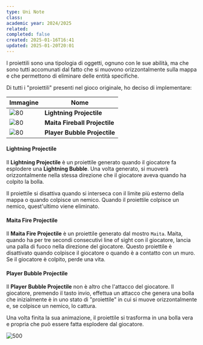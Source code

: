 ```yaml
---
type: Uni Note
class: 
academic year: 2024/2025
related: 
completed: false
created: 2025-01-16T16:41
updated: 2025-01-20T20:01
---
```


I proiettili sono una tipologia di oggetti, ognuno con le sue abilità, ma che sono tutti accomunati dal fatto che si muovono orizzontalmente sulla mappa e che permettono di eliminare delle entità specifiche.

Di tutti i "proiettili" presenti nel gioco originale, ho deciso di implementare:

| Immagine                          | Nome                         |
| --------------------------------- | ---------------------------- |
| ![80](lightinigprojectile.png%5C)  | **Lightning Projectile**     |
| ![80](maitafilreprojectile.png%5C) | **Maita Fireball Projectile** |
| ![80](bollaproj.png%5C)            | **Player Bubble Projectile**  |

#### Lightning Projectile

Il **Lightning Projectile** è un proiettile generato quando il giocatore fa esplodere una **Lightning Bubble**. Una volta generato, si muoverà orizzontalmente nella stessa direzione che il giocatore aveva quando ha colpito la bolla.

Il proiettile si disattiva quando si interseca con il limite più esterno della mappa o quando colpisce un nemico. Quando il proiettile colpisce un nemico, quest'ultimo viene eliminato.

#### Maita Fire Projectile

Il **Maita Fire Projectile** è un proiettile generato dal mostro `Maita`. Maita, quando ha per tre secondi consecutivi line of sight con il giocatore, lancia una palla di fuoco nella direzione del giocatore. Questo proiettile è disattivato quando colpisce il giocatore o quando è a contatto con un muro. Se il giocatore è colpito, perde una vita.

#### Player Bubble Projectile

Il **Player Bubble Projectile** non è altro che l'attacco del giocatore. Il giocatore, premendo il tasto invio, effettua un attacco che genera una bolla che inizialmente è in uno stato di "proiettile" in cui si muove orizzontalmente e, se colpisce un nemico, lo cattura.

Una volta finita la sua animazione, il proiettile si trasforma in una bolla vera e propria che può essere fatta esplodere dal giocatore.

![500](bolleprojectile.png)